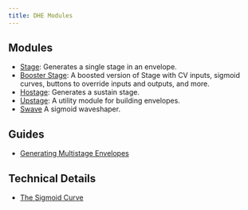 ```yaml
---
title: DHE Modules
---
```


## Modules

- [Stage](modules/stage/):
  Generates a single stage in an envelope.
- [Booster Stage](modules/booster-stage/):
  A boosted version of Stage
  with CV inputs,
  sigmoid curves,
  buttons to override inputs and outputs,
  and more.
- [Hostage](modules/hostage/):
    Generates a sustain stage.
- [Upstage](modules/upstage/):
  A utility module for building envelopes.
- [Swave](modules/hostage/)
  A sigmoid waveshaper.

## Guides

- [Generating Multistage Envelopes](guides/generating-multistage-envelopes/)

## Technical Details

- [The Sigmoid Curve](technical/sigmoid/)
